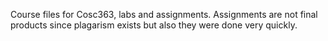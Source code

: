 Course files for Cosc363, labs and assignments. Assignments are not final products since plagarism exists but also they were done very quickly.
